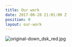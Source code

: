 ```yaml
---
title: Our work
date: 2017-06-28 21:01:00 Z
position: 0
layout: our-work
---
```



![original-down_dsk_red.jpg](/uploads/original-down_dsk_red.jpg)